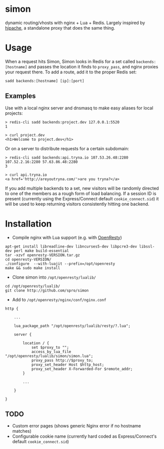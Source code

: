 # simon
dynamic routing/vhosts with nginx + Lua + Redis. Largely inspired by [hipache](https://github.com/hipache/hipache), a standalone proxy that does the same thing.

# Usage

When a request hits Simon, Simon looks in Redis for a set called `backends:[hostname]` and passes the location it finds to `proxy_pass`, and nginx proxies your request there. To add a route, add it to the proper Redis set:

```
sadd backends:[hostname] [ip]:[port]
```

## Examples

Use with a local nginx server and dnsmasq to make easy aliases for local projects:

```
> redis-cli sadd backends:project.dev 127.0.0.1:5520
1

> curl project.dev
<h1>Welcome to project.dev</h1>
```

Or on a server to distribute requests for a certain subdomain:

```
> redis-cli sadd backends:api.tryna.io 107.53.26.48:2280 107.52.2.16:2280 57.63.86.48:2280
3

> curl api.tryna.io
<a href='http://areyoutryna.com/'>are you tryna?</a>
```

If you add multiple backends to a set, new visitors will be randomly directed to one of the members as a rough form of load balancing. If a session ID is present (currently using the Express/Connect default `cookie_connect.sid`) it will be used to keep returning visitors consistently hitting one backend.

# Installation

* Compile nginx with Lua support (e.g. with [OpenResty](http://openresty.org/en/download.html))

```
apt-get install libreadline-dev libncurses5-dev libpcre3-dev libssl-dev perl make build-essential
tar -xzvf openresty-VERSION.tar.gz
cd openresty-VERSION/
./configure  --with-luajit --prefix=/opt/openresty
make && sudo make install
```

* Clone simon into `/opt/openresty/lualib/`

```
cd /opt/openresty/lualib/
git clone http://github.com/spro/simon
```

* Add to `/opt/openresty/nginx/conf/nginx.conf`

```
http {

    ...
    
    lua_package_path "/opt/openresty/lualib/resty/?.lua";

    server {
    
        location / {
            set $proxy_to "";
            access_by_lua_file "/opt/openresty/lualib/simon/simon.lua";
            proxy_pass http://$proxy_to;
            proxy_set_header Host $http_host;
            proxy_set_header X-Forwarded-For $remote_addr;
        }
        
        ...
        
    }
    
}
```

## TODO

* Custom error pages (shows generic Nginx error if no hostname matches)
* Configurable cookie name (currently hard coded as Express/Connect's default `cookie_connect.sid`)
